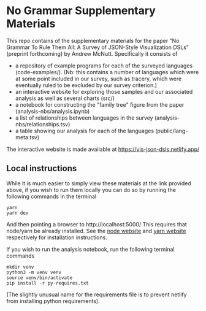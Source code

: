 # No Grammar Supplementary Materials

This repo contains of the supplementary materials for the paper "No Grammar To Rule Them All: A Survey of JSON-Style Visualization DSLs" (preprint forthcoming) by Andrew McNutt.
Specifically it consists of

- a repository of example programs for each of the surveyed languages (code-examples/). (Nb: this contains a number of languages which were at some point included in our survey, such as tracery, which were eventually ruled to be excluded by our survey criterion.)
- an interactive website for exploring those samples and our associated analysis as well as several charts (src/)
- a notebook for constructing the "family tree" figure from the paper (analysis-nbs/analysis.ipynb)
- a list of relationships between languages in the survey (analysis-nbs/relationships.tsv)
- a table showing our analysis for each of the languages (public/lang-meta.tsv)

The interactive website is made available at https://vis-json-dsls.netlify.app/


## Local instructions

While it is much easier to simply view these materials at the link provided above, if you wish to run them locally you can do so by running the following commands in the terminal

```
yarn
yarn dev
```

And then pointing a browser to http://localhost:5000/ This requires that node/yarn be already installed. See the [node website](https://nodejs.org/en/) and [yarn website](https://yarnpkg.com/) respectively for installation instructions.

If you wish to run the analysis notebook, run the following terminal commands

```
mkdir venv
python3 -m venv venv
source venv/bin/activate
pip install -r py-requires.txt
```

(The slightly unusual name for the requirements file is to prevent netlify from installing python requirements).